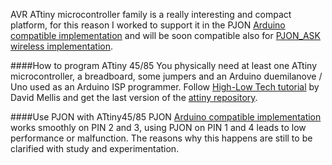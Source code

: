 AVR ATtiny microcontroller family is a really interesting and compact platform, for this reason I worked to support it in the PJON [Arduino compatible implementation](https://github.com/gioblu/PJON) and will be soon compatible also for [PJON_ASK wireless implementation](https://github.com/gioblu/PJON_ASK). 

####How to program ATtiny 45/85
You physically need at least one ATtiny microcontroller, a breadboard, some jumpers and an Arduino duemilanove / Uno used as an Arduino ISP programmer. Follow [High-Low Tech tutorial](http://highlowtech.org/?p=1706) by David Mellis and get the last version of the [attiny repository](https://github.com/damellis/attiny).

####Use PJON with ATtiny45/85
PJON [Arduino compatible implementation](https://github.com/gioblu/PJON) works smoothly on PIN 2 and 3, using PJON on PIN 1 and 4 leads to low performance or malfunction. The reasons why this happens are still to be clarified with study and experimentation.

